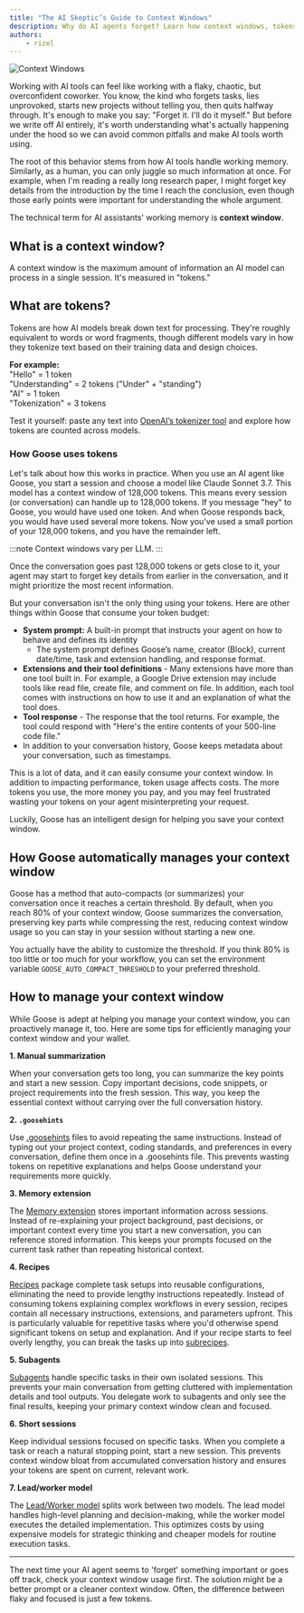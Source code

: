 ```yaml
---
title: "The AI Skeptic’s Guide to Context Windows"
description: Why do AI agents forget? Learn how context windows, tokens, and Goose help you manage memory and long conversations.
authors: 
    - rizel
---
```


![Context Windows](contextwindow.png)

Working with AI tools can feel like working with a flaky, chaotic, but overconfident coworker. You know, the kind who forgets tasks, lies unprovoked, starts new projects without telling you, then quits halfway through. It's enough to make you say: "Forget it. I'll do it myself." But before we write off AI entirely, it's worth understanding what's actually happening under the hood so we can avoid common pitfalls and make AI tools worth using.

<!--truncate-->

The root of this behavior stems from how AI tools handle working memory. Similarly, as a human, you can only juggle so much information at once. For example, when I'm reading a really long research paper, I might forget key details from the introduction by the time I reach the conclusion, even though those early points were important for understanding the whole argument.

The technical term for AI assistants' working memory is **context window**.

## What is a context window?

A context window is the maximum amount of information an AI model can process in a single session. It's measured in "tokens."

## What are tokens?

Tokens are how AI models break down text for processing. They're roughly equivalent to words or word fragments, though different models vary in how they tokenize text based on their training data and design choices.

**For example:**  
 "Hello" = 1 token  
 "Understanding" = 2 tokens ("Under" + "standing")  
 "AI" = 1 token  
 "Tokenization" = 3 tokens

Test it yourself: paste any text into [OpenAI’s tokenizer tool](https://platform.openai.com/tokenizer) and explore how tokens are counted across models.

### How Goose uses tokens

Let's talk about how this works in practice. When you use an AI agent like Goose, you start a session and choose a model like Claude Sonnet 3.7. This model has a context window of 128,000 tokens. This means every session (or conversation) can handle up to 128,000 tokens. If you message "hey" to Goose, you would have used one token. And when Goose responds back, you would have used several more tokens. Now you've used a small portion of your 128,000 tokens, and you have the remainder left.

:::note
Context windows vary per LLM.
:::

Once the conversation goes past 128,000 tokens or gets close to it, your agent may start to forget key details from earlier in the conversation, and it might prioritize the most recent information.

But your conversation isn't the only thing using your tokens. Here are other things within Goose that consume your token budget:

* **System prompt:** A built-in prompt that instructs your agent on how to behave and defines its identity  
  * The system prompt defines Goose’s name, creator (Block), current date/time, task and extension handling, and response format.  
* **Extensions and their tool definitions** - Many extensions have more than one tool built in. For example, a Google Drive extension may include tools like read file, create file, and comment on file. In addition, each tool comes with instructions on how to use it and an explanation of what the tool does.  
* **Tool response** - The response that the tool returns. For example, the tool could respond with "Here's the entire contents of your 500-line code file."  
* In addition to your conversation history, Goose keeps metadata about your conversation, such as timestamps.

This is a lot of data, and it can easily consume your context window. In addition to impacting performance, token usage affects costs. The more tokens you use, the more money you pay, and you may feel frustrated wasting your tokens on your agent misinterpreting your request.

Luckily, Goose has an intelligent design for helping you save your context window.

## How Goose automatically manages your context window

Goose has a method that auto-compacts (or summarizes) your conversation once it reaches a certain threshold. By default, when you reach 80% of your context window, Goose summarizes the conversation, preserving key parts while compressing the rest, reducing context window usage so you can stay in your session without starting a new one.

You actually have the ability to customize the threshold. If you think 80% is too little or too much for your workflow, you can set the environment variable `GOOSE_AUTO_COMPACT_THRESHOLD` to your preferred threshold.

## How to manage your context window

While Goose is adept at helping you manage your context window, you can proactively manage it, too. Here are some tips for efficiently managing your context window and your wallet.

**1. Manual summarization**

When your conversation gets too long, you can summarize the key points and start a new session. Copy important decisions, code snippets, or project requirements into the fresh session. This way, you keep the essential context without carrying over the full conversation history.

**2. `.goosehints`**

Use [.goosehints](https://block.github.io/goose/docs/guides/using-goosehints/) files to avoid repeating the same instructions. Instead of typing out your project context, coding standards, and preferences in every conversation, define them once in a .goosehints file. This prevents wasting tokens on repetitive explanations and helps Goose understand your requirements more quickly.

**3. Memory extension**

The [Memory extension](https://block.github.io/goose/docs/mcp/memory-mcp) stores important information across sessions. Instead of re-explaining your project background, past decisions, or important context every time you start a new conversation, you can reference stored information. This keeps your prompts focused on the current task rather than repeating historical context.

**4. Recipes**

[Recipes](https://block.github.io/goose/docs/guides/recipes/) package complete task setups into reusable configurations, eliminating the need to provide lengthy instructions repeatedly. Instead of consuming tokens explaining complex workflows in every session, recipes contain all necessary instructions, extensions, and parameters upfront. This is particularly valuable for repetitive tasks where you'd otherwise spend significant tokens on setup and explanation. And if your recipe starts to feel overly lengthy, you can break the tasks up into [subrecipes](https://block.github.io/goose/docs/guides/recipes/subrecipes).

**5. Subagents**

[Subagents](https://block.github.io/goose/docs/guides/subagents) handle specific tasks in their own isolated sessions. This prevents your main conversation from getting cluttered with implementation details and tool outputs. You delegate work to subagents and only see the final results, keeping your primary context window clean and focused.

**6. Short sessions**

Keep individual sessions focused on specific tasks. When you complete a task or reach a natural stopping point, start a new session. This prevents context window bloat from accumulated conversation history and ensures your tokens are spent on current, relevant work.

**7. Lead/worker model**

The [Lead/Worker model](https://block.github.io/goose/docs/tutorials/lead-worker) splits work between two models. The lead model handles high-level planning and decision-making, while the worker model executes the detailed implementation. This optimizes costs by using expensive models for strategic thinking and cheaper models for routine execution tasks.

---

The next time your AI agent seems to 'forget' something important or goes off track, check your context window usage first. The solution might be a better prompt or a cleaner context window. Often, the difference between flaky and focused is just a few tokens.


<head>
  <meta property="og:title" content="The AI Skeptic’s Guide to Context Windows" />
  <meta property="og:type" content="article" />
  <meta property="og:url" content="https://block.github.io/goose/blog/2025/08/18/understanding-context-windows" />
  <meta property="og:description" content="Why do AI agents forget? Learn how context windows, tokens, and Goose help you manage memory and long conversations." />
  <meta property="og:image" content="https://block.github.io/goose/assets/images/contextwindow-fa46f7a54cfb23a538d62f0e4502e19e.png" />
  <meta name="twitter:card" content="summary_large_image" />
  <meta property="twitter:domain" content="block.github.io/goose" />
  <meta name="twitter:title" content="The AI Skeptic’s Guide to Context Windows" />
  <meta name="twitter:description" content="Why do AI agents forget? Learn how context windows, tokens, and Goose help you manage memory and long conversations." />
  <meta name="twitter:image" content="https://block.github.io/goose/assets/images/contextwindow-fa46f7a54cfb23a538d62f0e4502e19e.png" />
</head>
